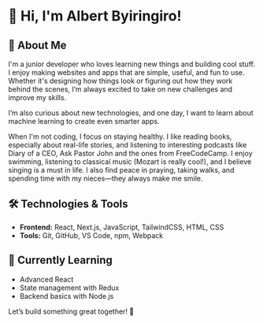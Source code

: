# 👋 Hi, I'm Albert Byiringiro!

## 🚀 About Me
I'm a junior developer who loves learning new things and building cool stuff. I enjoy making websites and apps that are simple, useful, and fun to use. Whether it's designing how things look or figuring out how they work behind the scenes, I’m always excited to take on new challenges and improve my skills.

I’m also curious about new technologies, and one day, I want to learn about machine learning to create even smarter apps.

When I'm not coding, I focus on staying healthy. I like reading books, especially about real-life stories, and listening to interesting podcasts like Diary of a CEO, Ask Pastor John and the ones from FreeCodeCamp. I enjoy swimming, listening to classical music (Mozart is really cool!), and I believe singing is a must in life. I also find peace in praying, taking walks, and spending time with my nieces—they always make me smile.

## 🛠️ Technologies & Tools
- **Frontend:** React, Next.js, JavaScript, TailwindCSS, HTML, CSS
- **Tools:** Git, GitHub, VS Code, npm, Webpack

## 🌱 Currently Learning
- Advanced React
- State management with Redux
- Backend basics with Node.js

Let’s build something great together! 🚀
